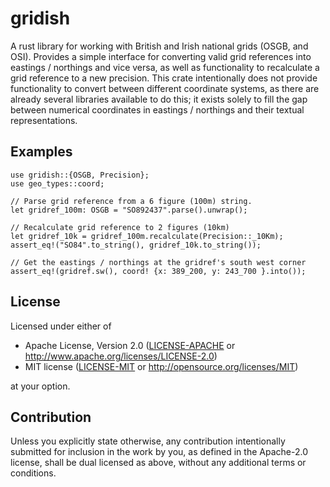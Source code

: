 # gridish

A rust library for working with British and Irish national grids (OSGB, and OSI). Provides a simple interface for converting valid grid references into eastings / northings and vice versa, as well as functionality to recalculate a grid reference to a new precision. This crate intentionally does not provide functionality to convert between different coordinate systems, as there are already several libraries available to do this; it exists solely to fill the gap between numerical coordinates in eastings / northings and their textual representations.

## Examples

```
use gridish::{OSGB, Precision};
use geo_types::coord;

// Parse grid reference from a 6 figure (100m) string.
let gridref_100m: OSGB = "SO892437".parse().unwrap();

// Recalculate grid reference to 2 figures (10km)
let gridref_10k = gridref_100m.recalculate(Precision::_10Km);
assert_eq!("SO84".to_string(), gridref_10k.to_string());

// Get the eastings / northings at the gridref's south west corner
assert_eq!(gridref.sw(), coord! {x: 389_200, y: 243_700 }.into());
```

## License

Licensed under either of

 * Apache License, Version 2.0
   ([LICENSE-APACHE](LICENSE-APACHE) or http://www.apache.org/licenses/LICENSE-2.0)
 * MIT license
   ([LICENSE-MIT](LICENSE-MIT) or http://opensource.org/licenses/MIT)

at your option.

## Contribution

Unless you explicitly state otherwise, any contribution intentionally submitted
for inclusion in the work by you, as defined in the Apache-2.0 license, shall be
dual licensed as above, without any additional terms or conditions.